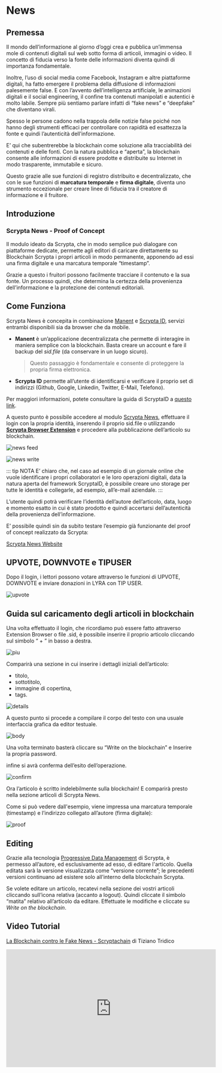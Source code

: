 # News

## Premessa

Il mondo dell’informazione al giorno d’oggi crea e pubblica un’immensa mole di contenuti digitali sul web sotto forma di articoli, immagini o video. Il concetto di fiducia verso la fonte delle informazioni diventa quindi di importanza fondamentale.

Inoltre, l’uso di social media come Facebook, Instagram e altre piattaforme digitali, ha fatto emergere il problema della diffusione di informazioni palesemente false. E con l’avvento dell’intelligenza artificiale, le animazioni digitali e il social engineering, il confine tra contenuti manipolati e autentici è molto labile. Sempre più sentiamo parlare infatti di “fake news” e “deepfake” che diventano virali.

Spesso le persone cadono nella trappola delle notizie false poiché non hanno degli strumenti efficaci per controllare con rapidità ed esattezza la fonte e quindi l’autenticità dell’informazione.

E’ qui che subentrerebbe la blockchain come soluzione alla tracciabilità dei contenuti e delle fonti. Con la natura pubblica e “aperta”, la blockchain consente alle informazioni di essere prodotte e distribuite su Internet in modo trasparente, immutabile e sicuro. 

Questo grazie alle sue funzioni di registro distribuito e decentralizzato, che con le sue funzioni di **marcatura temporale** e **firma digitale**, diventa uno strumento eccezionale per creare linee di fiducia tra il creatore di informazione e il fruitore.

## Introduzione

### Scrypta News - Proof of Concept

Il modulo ideato da Scrypta, che in modo semplice può dialogare con piattaforme dedicate, permette agli editori di caricare direttamente su Blockchain Scrypta i propri articoli in modo permanente, apponendo ad essi una firma digitale e una marcatura temporale “timestamp”. 

Grazie a questo i fruitori possono facilmente tracciare il contenuto e la sua fonte. Un processo quindi, che determina la certezza della provenienza dell’informazione e la protezione dei contenuti editoriali.

## Come Funziona
Scrypta News è concepita in combinazione [Manent](https://manent.app/) e [Scrypta ID](https://me.scrypta.id/), servizi entrambi disponibili sia da browser che da mobile.

- **Manent** è un’applicazione decentralizzata che permette di interagire in maniera semplice con la blockchain. Basta creare un account e fare il backup del *sid.file* (da conservare in un luogo sicuro). 
  > Questo passaggio è fondamentale e consente di proteggere la propria firma elettronica.

- **Scrypta ID** permette all’utente di identificarsi e verificare il proprio set di indirizzi (Github, Google, Linkedin, Twitter, E-Mail, Telefono). 

Per maggiori informazioni, potete consultare la guida di ScryptaID a [questo link](../id/README.md).

A questo punto è possibile accedere al modulo [Scrypta News](https://news.scryptachain.org/), effettuare il login con la propria identità, inserendo il proprio sid.file o utilizzando [**Scrypta Browser Extension**](https://id.scryptachain.org/) e procedere alla pubblicazione dell’articolo su blockchain.

![news feed](../.vuepress/public/assets/other/newsfeed.png)


![news write](../.vuepress/public/assets/other/newswrite.png)


::: tip NOTA
E’ chiaro che, nel caso ad esempio di un giornale online che vuole identificare i propri collaboratori e le loro operazioni digitali, data la natura aperta del framework ScryptaID, è possibile creare uno storage per tutte le identità e collegarle, ad esempio, all’e-mail aziendale.
:::

L’utente quindi potrà verificare l’identità dell’autore dell’articolo, data, luogo e momento esatto in cui è stato prodotto e quindi accertarsi dell’autenticità della provenienza dell’informazione.

E’ possibile quindi sin da subito testare l’esempio già funzionante del proof of concept realizzato da Scrypta:

[Scrypta News Website](https://news.scryptachain.org/)

## UPVOTE, DOWNVOTE e TIPUSER

Dopo il login, i lettori possono votare attraverso le funzioni di UPVOTE, DOWNVOTE  e inviare donazioni in LYRA con TIP USER.

![upvote](../.vuepress/public/assets/other/upvote.png)

## Guida sul caricamento degli articoli in blockchain

Una volta effettuato il login, che ricordiamo può essere fatto attraverso Extension Browser o file .sid, è possibile inserire il proprio articolo cliccando sul simbolo “ + ” in basso a destra.

![piu](../.vuepress/public/assets/news/piu.png)
 
Comparirà una sezione in cui inserire i dettagli iniziali dell’articolo: 

- titolo, 
- sottotitolo, 
- immagine di copertina, 
- tags.

![details](../.vuepress/public/assets/news/article-details.png)


A questo punto si procede a compilare il corpo del testo con una usuale interfaccia grafica da editor testuale.

![body](../.vuepress/public/assets/news/article-body.png)


Una volta terminato basterà cliccare su “Write on the blockchain” e Inserire la propria password.

infine si avrà conferma dell’esito dell’operazione.

![confirm](../.vuepress/public/assets/news/article-written.png)


Ora l’articolo è scritto indelebilmente sulla blockchain! E  comparirà presto nella sezione articoli di Scrypta News.

Come si può vedere dall'esempio, viene impressa una marcatura temporale (timestamp) e l’indirizzo collegato all’autore (firma digitale):


![proof](../.vuepress/public/assets/news/article-proof.png)


## Editing
Grazie alla tecnologia [Progressive Data Management](../idanode/progressive-data-management.md) di Scrypta, è permesso all’autore, ed esclusivamente ad esso, di editare l'articolo. Quella editata sarà la versione visualizzata come “versione corrente”; le precedenti versioni continuano ad esistere solo all’interno  della blockchain Scrypta.

Se volete editare un articolo, recatevi nella sezione dei vostri articoli cliccando sull’icona relativa (accanto a logout). Quindi cliccate il simbolo “matita” relativo all’articolo da editare. Effettuate le modifiche e cliccate su *Write on the blockchain*.


## Video Tutorial

[La Blockchain contro le Fake News - Scryptachain](https://www.youtube.com/watch?v=5sNQ34nu1LU) di Tiziano Tridico


<iframe width="560" height="315" src="https://www.youtube.com/embed/5sNQ34nu1LU" frameborder="0" allow="accelerometer; autoplay; encrypted-media; gyroscope; picture-in-picture" allowfullscreen></iframe>